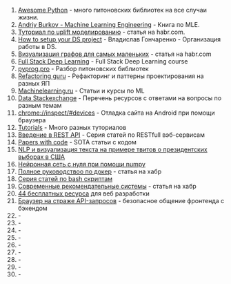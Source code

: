 1. <a href="https://awesome-python.com/" target="_blank">Awesome Python</a> - много питоновских библиотек на все случаи жизни.
2. <a href="http://www.mlebook.com/wiki/doku.php" target="_blank">Andriy Burkov - Machine Learning Engineering</a> - Книга по MLE.
3. <a href="https://habr.com/ru/company/ru_mts/blog/485980/" target="_blank">Туториал по uplift моделированию</a> - статья на habr.com.
4. <a href="https://www.youtube.com/watch?v=jLIAiDMyseQ" target="_blank">How to setup your DS project</a> - Владислав Гончаренко - Организация работы в DS.
5. <a href="https://habr.com/ru/company/ods/blog/464715/" target="_blank">Визуализация графов для самых маленьких</a> - статья на habr.com
6. <a href="https://fall2019.fullstackdeeplearning.com/" target="_blank">Full Stack Deep Learning</a> - Full Stack Deep Learning course
7. <a href="https://pyprog.pro/" target="_blank">pyprog.pro</a> - Разбор питоновских библиотек
8. <a href="https://refactoring.guru/ru" target="_blank">Refactoring guru</a> - Рефакторинг и паттерны проектирования на разных ЯП
9. <a href="http://www.machinelearning.ru" target="_blank">Machinelearning.ru</a> - Статьи и курсы по ML
10. <a href="https://data.stackexchange.com/" target="_blank">Data Stackexchange</a> - Перечень ресурсов с ответами на вопросы по разным темам
11. <a href="" target="_blank">chrome://inspect/#devices</a> - Отладка сайта на Android при помощи браузера
12. <a href="https://www.tutorialscampus.com/" target="_blank">Tutorials</a> - Много разных туториалов
13. <a href="https://habr.com/ru/post/483202/" target="_blank">Введение в REST API</a> - Серия статей по RESTfull вэб-сервисам
14. <a href="https://paperswithcode.com/" target="_blank">Papers with code</a> - SOTA статьи с кодом
15. <a href="https://proglib.io/p/nlp-i-vizualizaciya-teksta-na-primere-tvitov-o-prezidentskih-vyborah-v-ssha-2021-06-10" target="_blank">NLP и визуализация текста на примере твитов о президентских выборах в США</a>
16. <a href="https://nuancesprog.ru/p/3623/" target="_blank">Нейронная сеть с нуля при помощи numpy</a>
17. <a href="https://habr.com/ru/post/310460/" target="_blank">Полное руководствоо по докер</a> - статья на хабр
18. <a href="https://habr.com/ru/company/ruvds/blog/325522/" target="_blank">Серия статей по bash скриптам</a>
19. <a href="https://proglib.io/p/sovremennye-rekomendatelnye-sistemy-2021-03-02" target="_blank">Современные рекомендательные системы</a> - статья на хабр
20. <a href="https://highload.today/44-besplatnyh-resursa-dlya-veb-razrabotchika-shrifty-hostingi-foto-i-video-idei-dlya-dizajna/" target="_blank">44 бесплатных ресурса</a> для веб разработки 
21. <a href="https://habr.com/ru/company/first/blog/497342/" target="_blank">Браузер на страже API-запросов</a> - безопасное общение фронтенда с бэкендом
22. <a href="" target="_blank"></a> - 
23. <a href="" target="_blank"></a> - 
24. <a href="" target="_blank"></a> - 
25. <a href="" target="_blank"></a> - 
26. <a href="" target="_blank"></a> - 
27. <a href="" target="_blank"></a> - 
28. <a href="" target="_blank"></a> - 
29. <a href="" target="_blank"></a> - 
30. <a href="" target="_blank"></a> - 
